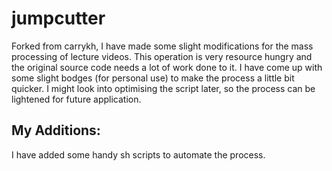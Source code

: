 # jumpcutter
Forked from carrykh, I have made some slight modifications for the mass processing of lecture videos. This operation is very resource hungry and the original source code needs a lot of work done to it. I have come up with some slight bodges (for personal use) to make the process a little bit quicker.
I might look into optimising the script later, so the process can be lightened for future application.

## My Additions:
I have added some handy sh scripts to automate the process.
